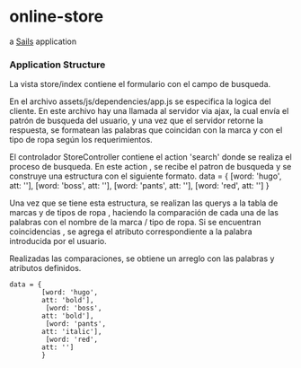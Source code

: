 # online-store

a [Sails](http://sailsjs.org) application

### Application Structure

La vista store/index contiene el formulario con el campo de busqueda.

 En el archivo assets/js/dependencies/app.js se especifica la logica del cliente.
     En este archivo hay una llamada al servidor via ajax, la cual envía el patrón de busqueda del usuario,
     y una vez que el servidor retorne la respuesta, se formatean las palabras que coincidan con la marca y con el tipo de ropa
     según los requerimientos.
   
 
 El controlador StoreController contiene el action 'search' donde se realiza el proceso de busqueda.
   En este action , se recibe el patron de busqueda y se construye una estructura con el siguiente formato.
      data = {
            [word: 'hugo',
            att: ''],
             [word: 'boss',
            att: ''],
             [word: 'pants',
            att: ''],
             [word: 'red',
            att: '']
            }
            
  Una vez que se tiene esta estructura, se realizan las querys a la tabla de marcas y de tipos de ropa , haciendo la comparación
   de cada una de las palabras con el nombre de la marca / tipo de ropa. Si se encuentran coincidencias , se agrega el atributo correspondiente a la palabra introducida por el usuario.
   
   Realizadas las comparaciones, se obtiene un arreglo con las palabras y atributos definidos.
   
    data = {
            [word: 'hugo',
            att: 'bold'],
             [word: 'boss',
            att: 'bold'],
             [word: 'pants',
            att: 'italic'],
             [word: 'red',
            att: '']
            }
            
  
  

